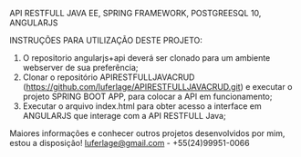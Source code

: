 API RESTFULL JAVA EE, SPRING FRAMEWORK, POSTGREESQL 10, ANGULARJS

INSTRUÇÕES PARA UTILIZAÇÃO DESTE PROJETO:

1) O repositorio angularjs+api deverá ser clonado para um ambiente webserver de sua preferência;
2) Clonar o repositório APIRESTFULLJAVACRUD (https://github.com/luferlage/APIRESTFULLJAVACRUD.git) e executar o projeto SPRING BOOT APP, para colocar a API em funcionamento;
3) Executar o arquivo index.html para obter acesso a interface em ANGULARJS que interage com a API RESTFULL Java;

Maiores informações e conhecer outros projetos desenvolvidos por mim, estou a disposição!
luferlage@gmail.com - +55(24)99951-0066

